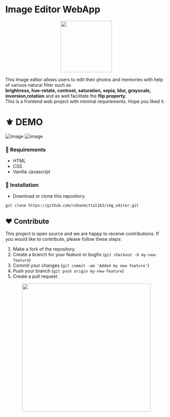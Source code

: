 # Image Editor WebApp
<p align="center">
  <img src="https://cdn-icons-png.flaticon.com/512/3550/3550551.png" width="160" />
</p>
This Image editor allows users to edit their photos and memories with help of variuos natural filter such as <br><b>
brightness, hue-rotate, contrast, saturation, sepia, blur, grayscale, inversion,rotation</b> and as well facilitate the <b>flip property</b>.<br>
This is a frontend web project with minimal requirements. Hope you liked it.

# ⚜ DEMO

![image](https://user-images.githubusercontent.com/97821844/232277624-cd316d1a-f2f8-4cc0-a7a2-3bac15ebe880.png)
![image](https://user-images.githubusercontent.com/97821844/232277686-f39c0183-9a9c-4360-bb1f-941cdaa6963a.png)



### 📌 Requirements 

- HTML 
- CSS
- Vanilla Javascript

### 🔰 Installation 

- Download or clone this repository.
```
git clone https://github.com/rohanmittal163/img_editor.git
```
## ❤ Contribute
This project is open source and we are happy to receive contributions. If you would like to contribute, please follow these steps:

1. Make a fork of the repository.
2. Create a branch for your feature or bugfix (`git checkout -b my-new-feature`)
3. Commit your changes (`git commit -am 'Added my new feature'`)
4. Push your branch (`git push origin my-new-feature`)
5. Create a pull request.

<p align="center">
  <img src="https://user-images.githubusercontent.com/104341274/210186277-0d434bb0-80c0-43a9-b6b0-2e42e18c31a9.png" width="400" />
</p>
